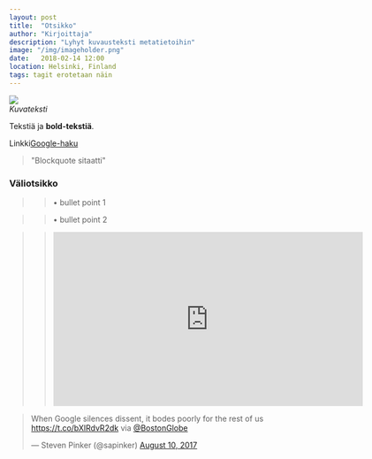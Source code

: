 ```yaml
---
layout: post
title:  "Otsikko"
author: "Kirjoittaja"
description: "Lyhyt kuvausteksti metatietoihin"
image: "/img/imageholder.png"
date:   2018-02-14 12:00
location: Helsinki, Finland
tags: tagit erotetaan näin
---
```


<div class="post-image">
<img src="{{ "/img/imageholder.png" | prepend: site.baseurl }}">
</div>
<em>Kuvateksti</em>

Tekstiä ja <b>bold-tekstiä</b>.

Linkki<a href="http://www.google.fi/" target="_blank">Google-haku</a>

<blockquote>"Blockquote sitaatti"</blockquote>

<h3>Väliotsikko</h3>

>>&#8226; bullet point 1

>>&#8226; bullet point 2

>><iframe width="560" height="315" src="https://www.youtube.com/embed/N8ZAx_OvKpM" frameborder="0" allowfullscreen></iframe>

<blockquote class="twitter-tweet" data-lang="en"><p lang="en" dir="ltr">When Google silences dissent, it bodes poorly for the rest of us <a href="https://t.co/bXlRdvR2dk">https://t.co/bXlRdvR2dk</a> via <a href="https://twitter.com/BostonGlobe">@BostonGlobe</a></p>&mdash; Steven Pinker (@sapinker) <a href="https://twitter.com/sapinker/status/895607896079122433">August 10, 2017</a></blockquote>
<script async src="//platform.twitter.com/widgets.js" charset="utf-8"></script>